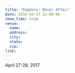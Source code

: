 ```yaml
---
title: 'Ragdale: Novel Affair'
date: 2018-04-27 12:00:00
show_time: true
venue:
  name:
  address:
  city:
  state:
  zip:
link:
---
```



April 27-28, 2017
